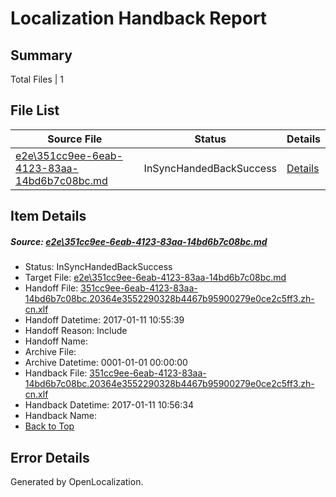 # <a name='report-top'></a> Localization Handback Report

## Summary
 Total Files | 1

## File List
 Source File | Status | Details 
 ----------- | ------ | ------- 
 [e2e\351cc9ee-6eab-4123-83aa-14bd6b7c08bc.md](https://github.com/OpenLocalizationTestOrg/ol-test0/blob/83e52ac58eba96adfa7e63e210e77bb2df84265f/e2e/351cc9ee-6eab-4123-83aa-14bd6b7c08bc.md) | InSyncHandedBackSuccess | [Details](#f2b2b7cda821673df2df2cf7a4476eaa7a1af69a1)

## Item Details
##### <a name='f2b2b7cda821673df2df2cf7a4476eaa7a1af69a1'></a> Source: [e2e\351cc9ee-6eab-4123-83aa-14bd6b7c08bc.md](https://github.com/OpenLocalizationTestOrg/ol-test0/blob/83e52ac58eba96adfa7e63e210e77bb2df84265f/e2e/351cc9ee-6eab-4123-83aa-14bd6b7c08bc.md)
* Status: InSyncHandedBackSuccess
* Target File: [e2e\351cc9ee-6eab-4123-83aa-14bd6b7c08bc.md](https://github.com/OpenLocalizationTestOrg/ol-test0-zhcn/blob/398e5da4b32ad0416c50571b590cbeeb0f784393/e2e/351cc9ee-6eab-4123-83aa-14bd6b7c08bc.md)
* Handoff File: [351cc9ee-6eab-4123-83aa-14bd6b7c08bc.20364e3552290328b4467b95900279e0ce2c5ff3.zh-cn.xlf](https://github.com/OpenLocalizationTestOrg/ol-test0-handoff/blob/14c06b7d5be15e2fbd190a92474a9240ee4837f3/ol-handoff/OpenLocalizationTestOrg/ol-test0-zhcn/shujia/ht/351cc9ee-6eab-4123-83aa-14bd6b7c08bc.20364e3552290328b4467b95900279e0ce2c5ff3.zh-cn.xlf)
* Handoff Datetime: 2017-01-11 10:55:39
* Handoff Reason: Include
* Handoff Name: 
* Archive File: 
* Archive Datetime: 0001-01-01 00:00:00
* Handback File: [351cc9ee-6eab-4123-83aa-14bd6b7c08bc.20364e3552290328b4467b95900279e0ce2c5ff3.zh-cn.xlf](https://github.com/OpenLocalizationTestOrg/ol-test0-handback/blob/a801dd7bbc3eab881d7c322767fba063b2f50111/ol-handback/OpenLocalizationTestOrg/ol-test0-zhcn/shujia/ht/351cc9ee-6eab-4123-83aa-14bd6b7c08bc.20364e3552290328b4467b95900279e0ce2c5ff3.zh-cn.xlf)
* Handback Datetime: 2017-01-11 10:56:34
* Handback Name: 
* [Back to Top](#report-top)


## Error Details

Generated by OpenLocalization.
